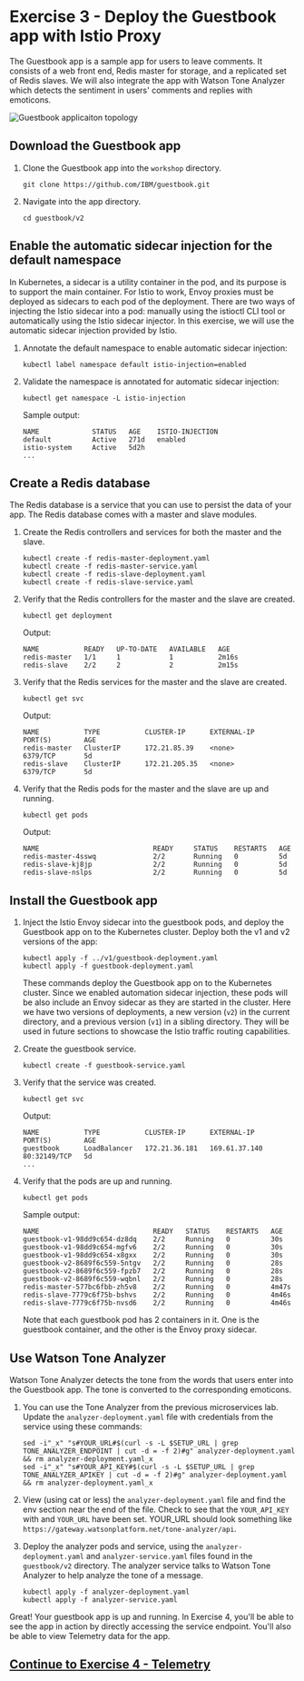 # Exercise 3 - Deploy the Guestbook app with Istio Proxy

The Guestbook app is a sample app for users to leave comments. It consists of a web front end, Redis master for storage, and a replicated set of Redis slaves. We will also integrate the app with Watson Tone Analyzer which detects the sentiment in users' comments and replies with emoticons.

![Guestbook applicaiton topology](../README_images/istio1.jpg)

## Download the Guestbook app

1. Clone the Guestbook app into the `workshop` directory.

    ```shell
    git clone https://github.com/IBM/guestbook.git
    ```

1. Navigate into the app directory.

    ```shell
    cd guestbook/v2
    ```

## Enable the automatic sidecar injection for the default namespace

In Kubernetes, a sidecar is a utility container in the pod, and its purpose is to support the main container. For Istio to work, Envoy proxies must be deployed as sidecars to each pod of the deployment. There are two ways of injecting the Istio sidecar into a pod: manually using the istioctl CLI tool or automatically using the Istio sidecar injector. In this exercise, we will use the automatic sidecar injection provided by Istio.

1. Annotate the default namespace to enable automatic sidecar injection:

    ``` shell
    kubectl label namespace default istio-injection=enabled
    ```

1. Validate the namespace is annotated for automatic sidecar injection:

    ``` shell
    kubectl get namespace -L istio-injection
    ```

    Sample output:

    ``` shell
    NAME             STATUS   AGE    ISTIO-INJECTION
    default          Active   271d   enabled
    istio-system     Active   5d2h
    ...
    ```

## Create a Redis database

The Redis database is a service that you can use to persist the data of your app. The Redis database comes with a master and slave modules.

1. Create the Redis controllers and services for both the master and the slave.

    ``` shell
    kubectl create -f redis-master-deployment.yaml
    kubectl create -f redis-master-service.yaml
    kubectl create -f redis-slave-deployment.yaml
    kubectl create -f redis-slave-service.yaml
    ```

1. Verify that the Redis controllers for the master and the slave are created.

    ```shell
    kubectl get deployment
    ```

    Output:

    ```shell
    NAME           READY   UP-TO-DATE   AVAILABLE   AGE
    redis-master   1/1     1            1           2m16s
    redis-slave    2/2     2            2           2m15s
    ```

1. Verify that the Redis services for the master and the slave are created.

    ```shell
    kubectl get svc
    ```

    Output:

    ```shell
    NAME           TYPE           CLUSTER-IP      EXTERNAL-IP     PORT(S)        AGE
    redis-master   ClusterIP      172.21.85.39    <none>          6379/TCP       5d
    redis-slave    ClusterIP      172.21.205.35   <none>          6379/TCP       5d
    ```

1. Verify that the Redis pods for the master and the slave are up and running.

    ```shell
    kubectl get pods
    ```

    Output:

    ```shell
    NAME                            READY     STATUS    RESTARTS   AGE
    redis-master-4sswq              2/2       Running   0          5d
    redis-slave-kj8jp               2/2       Running   0          5d
    redis-slave-nslps               2/2       Running   0          5d
    ```

## Install the Guestbook app

1. Inject the Istio Envoy sidecar into the guestbook pods, and deploy the Guestbook app on to the Kubernetes cluster. Deploy both the v1 and v2 versions of the app:

    ```shell
    kubectl apply -f ../v1/guestbook-deployment.yaml
    kubectl apply -f guestbook-deployment.yaml
    ```

    These commands deploy the Guestbook app on to the Kubernetes cluster. Since we enabled automation sidecar injection, these pods will be also include an Envoy sidecar as they are started in the cluster. Here we have two versions of deployments, a new version (`v2`) in the current directory, and a previous version (`v1`) in a sibling directory. They will be used in future sections to showcase the Istio traffic routing capabilities.

1. Create the guestbook service.

    ```shell
    kubectl create -f guestbook-service.yaml
    ```

1. Verify that the service was created.

    ```shell
    kubectl get svc
    ```

    Output:

    ```shell
    NAME           TYPE           CLUSTER-IP      EXTERNAL-IP     PORT(S)        AGE
    guestbook      LoadBalancer   172.21.36.181   169.61.37.140   80:32149/TCP   5d
    ...
    ```

1. Verify that the pods are up and running.

    ```shell
    kubectl get pods
    ```

    Sample output:

    ```shell
    NAME                            READY   STATUS    RESTARTS   AGE
    guestbook-v1-98dd9c654-dz8dq    2/2     Running   0          30s
    guestbook-v1-98dd9c654-mgfv6    2/2     Running   0          30s
    guestbook-v1-98dd9c654-x8gxx    2/2     Running   0          30s
    guestbook-v2-8689f6c559-5ntgv   2/2     Running   0          28s
    guestbook-v2-8689f6c559-fpzb7   2/2     Running   0          28s
    guestbook-v2-8689f6c559-wqbnl   2/2     Running   0          28s
    redis-master-577bc6fbb-zh5v8    2/2     Running   0          4m47s
    redis-slave-7779c6f75b-bshvs    2/2     Running   0          4m46s
    redis-slave-7779c6f75b-nvsd6    2/2     Running   0          4m46s
    ```

    Note that each guestbook pod has 2 containers in it. One is the guestbook container, and the other is the Envoy proxy sidecar.

## Use Watson Tone Analyzer

Watson Tone Analyzer detects the tone from the words that users enter into the Guestbook app. The tone is converted to the corresponding emoticons.

1. You can use the Tone Analyzer from the previous microservices lab. Update the `analyzer-deployment.yaml` file with credentials from the service using these commands:

    ```shell
    sed -i"_x" "s#YOUR_URL#$(curl -s -L $SETUP_URL | grep TONE_ANALYZER_ENDPOINT | cut -d = -f 2)#g" analyzer-deployment.yaml && rm analyzer-deployment.yaml_x
    sed -i"_x" "s#YOUR_API_KEY#$(curl -s -L $SETUP_URL | grep TONE_ANALYZER_APIKEY | cut -d = -f 2)#g" analyzer-deployment.yaml && rm analyzer-deployment.yaml_x
    ```

1. View (using cat or less) the `analyzer-deployment.yaml` file and find the env section near the end of the file. Check to see that the `YOUR_API_KEY` with and `YOUR_URL` have been set. YOUR_URL should look something like `https://gateway.watsonplatform.net/tone-analyzer/api`.

1. Deploy the analyzer pods and service, using the `analyzer-deployment.yaml` and `analyzer-service.yaml` files found in the `guestbook/v2` directory. The analyzer service talks to Watson Tone Analyzer to help analyze the tone of a message.

    ```shell
    kubectl apply -f analyzer-deployment.yaml
    kubectl apply -f analyzer-service.yaml
    ```

Great! Your guestbook app is up and running. In Exercise 4, you'll be able to see the app in action by directly accessing the service endpoint. You'll also be able to view Telemetry data for the app.

## [Continue to Exercise 4 - Telemetry](../exercise-4/README.md)
